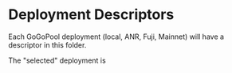 # Deployment Descriptors

Each GoGoPool deployment (local, ANR, Fuji, Mainnet) will have a descriptor in this folder.

The "selected" deployment is
